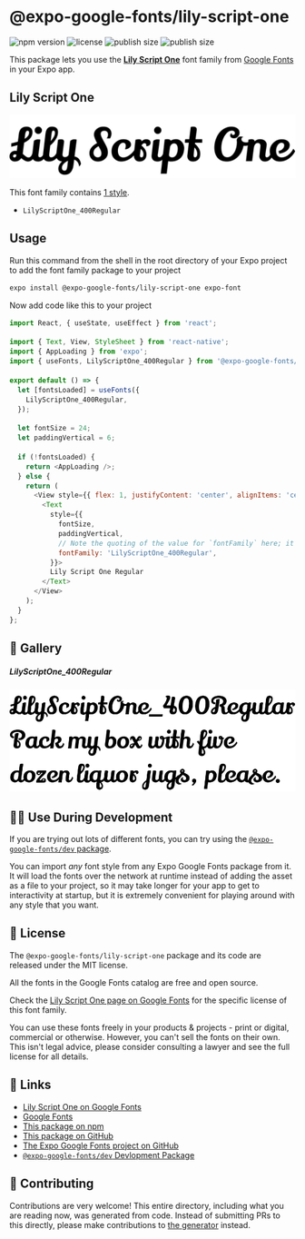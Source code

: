 # @expo-google-fonts/lily-script-one

![npm version](https://flat.badgen.net/npm/v/@expo-google-fonts/lily-script-one)
![license](https://flat.badgen.net/github/license/expo/google-fonts)
![publish size](https://flat.badgen.net/packagephobia/install/@expo-google-fonts/lily-script-one)
![publish size](https://flat.badgen.net/packagephobia/publish/@expo-google-fonts/lily-script-one)

This package lets you use the [**Lily Script One**](https://fonts.google.com/specimen/Lily+Script+One) font family from [Google Fonts](https://fonts.google.com/) in your Expo app.

## Lily Script One

![Lily Script One](./font-family.png)

This font family contains [1 style](#-gallery).

- `LilyScriptOne_400Regular`

## Usage

Run this command from the shell in the root directory of your Expo project to add the font family package to your project
```sh
expo install @expo-google-fonts/lily-script-one expo-font
```

Now add code like this to your project
```js
import React, { useState, useEffect } from 'react';

import { Text, View, StyleSheet } from 'react-native';
import { AppLoading } from 'expo';
import { useFonts, LilyScriptOne_400Regular } from '@expo-google-fonts/lily-script-one';

export default () => {
  let [fontsLoaded] = useFonts({
    LilyScriptOne_400Regular,
  });

  let fontSize = 24;
  let paddingVertical = 6;

  if (!fontsLoaded) {
    return <AppLoading />;
  } else {
    return (
      <View style={{ flex: 1, justifyContent: 'center', alignItems: 'center' }}>
        <Text
          style={{
            fontSize,
            paddingVertical,
            // Note the quoting of the value for `fontFamily` here; it expects a string!
            fontFamily: 'LilyScriptOne_400Regular',
          }}>
          Lily Script One Regular
        </Text>
      </View>
    );
  }
};

```

## 🔡 Gallery

##### LilyScriptOne_400Regular
![LilyScriptOne_400Regular](./LilyScriptOne_400Regular.ttf.png)


## 👩‍💻 Use During Development

If you are trying out lots of different fonts, you can try using the [`@expo-google-fonts/dev` package](https://github.com/expo/google-fonts/tree/master/font-packages/dev#readme).

You can import *any* font style from any Expo Google Fonts package from it. It will load the fonts
over the network at runtime instead of adding the asset as a file to your project, so it may take longer
for your app to get to interactivity at startup, but it is extremely convenient
for playing around with any style that you want.

## 📖 License

The `@expo-google-fonts/lily-script-one` package and its code are released under the MIT license.

All the fonts in the Google Fonts catalog are free and open source.

Check the [Lily Script One page on Google Fonts](https://fonts.google.com/specimen/Lily+Script+One) for the specific license of this font family.

You can use these fonts freely in your products & projects - print or digital, commercial or otherwise. However, you can't sell the fonts on their own. This isn't legal advice, please consider consulting a lawyer and see the full license for all details.

## 🔗 Links

- [Lily Script One on Google Fonts](https://fonts.google.com/specimen/Lily+Script+One)
- [Google Fonts](https://fonts.google.com/)
- [This package on npm](https://www.npmjs.com/package/@expo-google-fonts/lily-script-one)
- [This package on GitHub](https://github.com/expo/google-fonts/tree/master/font-packages/lily-script-one)
- [The Expo Google Fonts project on GitHub](https://github.com/expo/google-fonts)
- [`@expo-google-fonts/dev` Devlopment Package](https://github.com/expo/google-fonts/tree/master/font-packages/dev)

## 🤝 Contributing

Contributions are very welcome! This entire directory, including what you are reading now, was generated from code. Instead of submitting PRs to this directly, please make contributions to [the generator](https://github.com/expo/google-fonts/tree/master/packages/generator) instead.
